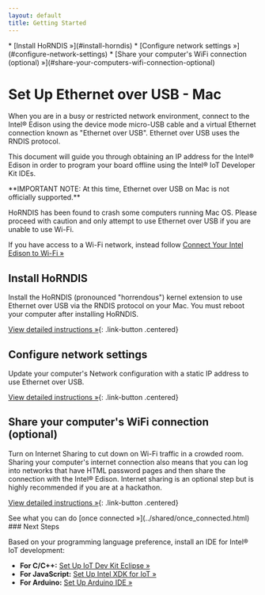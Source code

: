 ```yaml
---
layout: default
title: Getting Started
---
```


<div id="toc" markdown="1">
* [Install HoRNDIS »](#install-horndis)
* [Configure network settings »](#configure-network-settings)
* [Share your computer's WiFi connection (optional) »](#share-your-computers-wifi-connection-optional)
</div>

# Set Up Ethernet over USB - Mac

When you are in a busy or restricted network environment, connect to the Intel® Edison using the device mode micro-USB cable and a virtual Ethernet connection known as "Ethernet over USB". Ethernet over USB uses the RNDIS protocol.

This document will guide you through obtaining an IP address for the Intel® Edison in order to program your board offline using the Intel® IoT Developer Kit IDEs.

<div class="callout danger" markdown="1">
**IMPORTANT NOTE: At this time, Ethernet over USB on Mac is not officially supported.**

HoRNDIS has been found to crash some computers running Mac OS. Please proceed with caution and only attempt to use Ethernet over USB if you are unable to use Wi-Fi.

If you have access to a Wi-Fi network, instead follow [Connect Your Intel Edison to Wi-Fi »](../.../wifi/connect.html)
</div>

<!-- <div id="related-videos" class="callout video">
[Ethernet over USB - Intel Edison - Mac (preview)](https://drive.google.com/open?id=0B2ywC78pxngCSlJtbTNmNGhVVEU&authuser=0)
</div> -->

## Install HoRNDIS

<div class="tldr" markdown="1">
Install the HoRNDIS (pronounced "horrendous") kernel extension to use Ethernet over USB via the RNDIS protocol on your Mac. You must reboot your computer after installing HoRNDIS. 
</div>

<!-- ![Animated gif: installing HoRNDIS](images/install_horndis-animated.gif) -->

[View detailed instructions »](details-install_horndis.html){: .link-button .centered}


## Configure network settings

<div class="tldr" markdown="1">
Update your computer's Network configuration with a static IP address to use Ethernet over USB. 
</div>

<!-- [![Animated gif: configuring DHCP IP address in Mac Network settings](images/configure_mac_network-animated.gif)](details-configure_mac_network.html) -->

[View detailed instructions »](details-configure_mac_network.html){: .link-button .centered}


## Share your computer's WiFi connection (optional)

<div class="tldr" markdown="1">
Turn on Internet Sharing to cut down on Wi-Fi traffic in a crowded room. Sharing your computer's internet connection also means that you can log into networks that have HTML password pages and then share the connection with the Intel® Edison. Internet sharing is an optional step but is highly recommended if you are at a hackathon. 
</div>

[View detailed instructions »](details-share_internet.html){: .link-button .centered}


<div class="callout done" markdown="1">
See what you can do [once connected »](../shared/once_connected.html)
</div>


<div id="next-steps" class="note" markdown="1">
### Next Steps

Based on your programming language preference, install an IDE for Intel® IoT development:

* **For C/C++:** [Set Up IoT Dev Kit Eclipse »](../../../ide_setup/eclipse/setup.html)
* **For JavaScript:** [Set Up Intel XDK for IoT »](../../../ide_setup/xdk/setup.html)
* **For Arduino:** [Set Up Arduino IDE »](../../../ide_setup/arduino/setup.html)
</div>